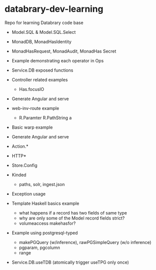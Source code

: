 # databrary-dev-learning
Repo for learning Databrary code base


* Model.SQL & Model.SQL.Select
* MonadDB, MonadHasIdentity
* MonadHasRequest, MonadAudit, MonadHas Secret
* Example demonstrating each operator in Ops
* Service.DB exposed functions
* Controller related examples
  * Has.focusIO

* Generate Angular and serve
* web-inv-route example
  * R.Paramter R.PathString a
* Basic warp example
* Generate Angular and serve
* Action.*
* HTTP*

* Store.Config
* Kinded
  * paths, solr, ingest.json
* Exception usage
* Template Haskell basics example
  * what happens if a record has two fields of same type 
  * why are only some of the Model record fields strict?
  * volumeaccess makehasfor?
* Example using postgresql-typed
  * makePGQuery (w/inference), rawPGSimpleQuery (w/o inference)
  * pgparam, pgcolumn
  * range
* Service.DB.useTDB (atomically trigger useTPG only once)
